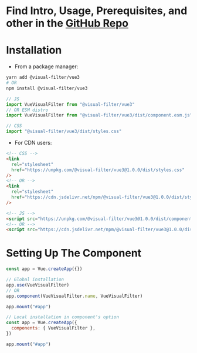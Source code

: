 # Find Intro, Usage, Prerequisites, and other in the [GitHub Repo](https://github.com/obadakhalili/vue-visual-filter)

# Installation

- From a package manager:

```sh
yarn add @visual-filter/vue3
# OR
npm install @visual-filter/vue3
```

```js
// JS
import VueVisualFilter from "@visual-filter/vue3"
// OR ESM distro
import VueVisualFilter from "@visual-filter/vue3/dist/component.esm.js"

// CSS
import "@visual-filter/vue3/dist/styles.css"
```

- For CDN users:

```html
<!-- CSS -->
<link
  rel="stylesheet"
  href="https://unpkg.com/@visual-filter/vue3@1.0.0/dist/styles.css"
/>
<!-- OR -->
<link
  rel="stylesheet"
  href="https://cdn.jsdelivr.net/npm/@visual-filter/vue3@1.0.0/dist/styles.css"
/>

<!-- JS -->
<script src="https://unpkg.com/@visual-filter/vue3@1.0.0/dist/component.min.js"></script>
<!-- OR -->
<script src="https://cdn.jsdelivr.net/npm/@visual-filter/vue3@1.0.0/dist/component.min.js"></script>
```

# Setting Up The Component

```js
const app = Vue.createApp({})

// Global installation
app.use(VueVisualFilter)
// OR
app.component(VueVisualFilter.name, VueVisualFilter)

app.mount("#app")

// Local installation in component's option
const app = Vue.createApp({
  components: { VueVisualFilter },
})

app.mount("#app")
```
